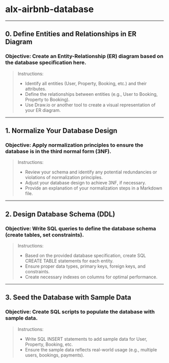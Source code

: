 # alx-airbnb-database

---

## 0. Define Entities and Relationships in ER Diagram
### Objective: Create an Entity-Relationship (ER) diagram based on the database specification here.

> Instructions:
> -  Identify all entities (User, Property, Booking, etc.) and their attributes.
> -  Define the relationships between entities (e.g., User to Booking, Property to Booking).
> -  Use Draw.io or another tool to create a visual representation of your ER diagram.

---

## 1. Normalize Your Database Design
### Objective: Apply normalization principles to ensure the database is in the third normal form (3NF).

> Instructions:
> -  Review your schema and identify any potential redundancies or violations of normalization principles.
> -  Adjust your database design to achieve 3NF, if necessary.
> -  Provide an explanation of your normalization steps in a Markdown file.

---

## 2. Design Database Schema (DDL)
### Objective: Write SQL queries to define the database schema (create tables, set constraints).

> Instructions:
> - Based on the provided database specification, create SQL CREATE TABLE statements for each entity.
> - Ensure proper data types, primary keys, foreign keys, and constraints.
> - Create necessary indexes on columns for optimal performance.

---

## 3. Seed the Database with Sample Data
### Objective: Create SQL scripts to populate the database with sample data.

> Instructions:
> - Write SQL INSERT statements to add sample data for User, Property, Booking, etc.
> - Ensure the sample data reflects real-world usage (e.g., multiple users, bookings, payments).